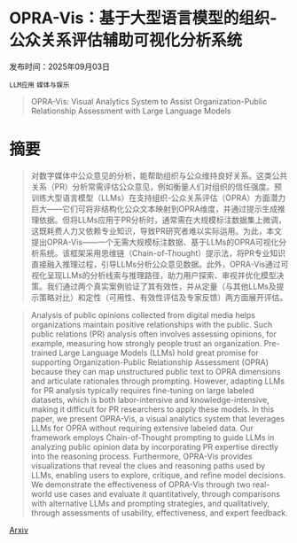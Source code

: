 # OPRA-Vis：基于大型语言模型的组织-公众关系评估辅助可视化分析系统

发布时间：2025年09月03日

`LLM应用` `媒体与娱乐`

> OPRA-Vis: Visual Analytics System to Assist Organization-Public Relationship Assessment with Large Language Models

# 摘要

> 对数字媒体中公众意见的分析，能帮助组织与公众维持良好关系。这类公共关系（PR）分析常需评估公众意见，例如衡量人们对组织的信任强度。预训练大型语言模型（LLMs）在支持组织-公众关系评估（OPRA）方面潜力巨大——它们可将非结构化公众文本映射到OPRA维度，并通过提示生成推理依据。但将LLMs应用于PR分析时，通常需在大规模标注数据集上微调，这既耗费人力又依赖专业知识，导致PR研究者难以实际运用。为此，本文提出OPRA-Vis——一个无需大规模标注数据、基于LLMs的OPRA可视化分析系统。该框架采用思维链（Chain-of-Thought）提示法，将PR专业知识直接融入推理过程，引导LLMs分析公众意见数据。此外，OPRA-Vis通过可视化呈现LLMs的分析线索与推理路径，助力用户探索、审视并优化模型决策。我们通过两个真实案例验证了其有效性，并从定量（与其他LLMs及提示策略对比）和定性（可用性、有效性评估及专家反馈）两方面展开评估。

> Analysis of public opinions collected from digital media helps organizations maintain positive relationships with the public. Such public relations (PR) analysis often involves assessing opinions, for example, measuring how strongly people trust an organization. Pre-trained Large Language Models (LLMs) hold great promise for supporting Organization-Public Relationship Assessment (OPRA) because they can map unstructured public text to OPRA dimensions and articulate rationales through prompting. However, adapting LLMs for PR analysis typically requires fine-tuning on large labeled datasets, which is both labor-intensive and knowledge-intensive, making it difficult for PR researchers to apply these models. In this paper, we present OPRA-Vis, a visual analytics system that leverages LLMs for OPRA without requiring extensive labeled data. Our framework employs Chain-of-Thought prompting to guide LLMs in analyzing public opinion data by incorporating PR expertise directly into the reasoning process. Furthermore, OPRA-Vis provides visualizations that reveal the clues and reasoning paths used by LLMs, enabling users to explore, critique, and refine model decisions. We demonstrate the effectiveness of OPRA-Vis through two real-world use cases and evaluate it quantitatively, through comparisons with alternative LLMs and prompting strategies, and qualitatively, through assessments of usability, effectiveness, and expert feedback.

[Arxiv](https://arxiv.org/abs/2509.03164)